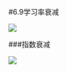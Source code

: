 #6.9学习率衰减

![](https://cdn.jsdelivr.net/gh/tj-messi/picture/1727417981425.png)


###指数衰减

![](https://cdn.jsdelivr.net/gh/tj-messi/picture/1727418022888.png)